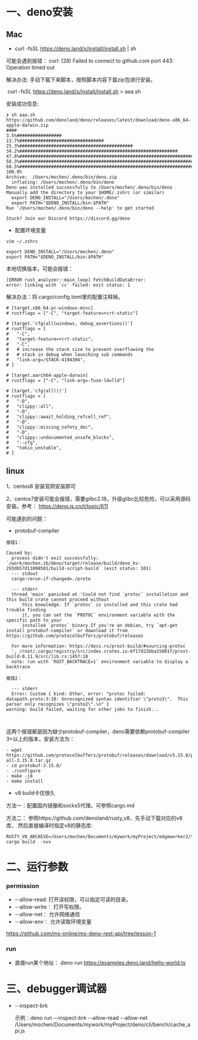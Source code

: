 # 一、deno安装

## Mac

- curl -fsSL https://deno.land/x/install/install.sh | sh

可能会遇到报错： curl: (28) Failed to connect to github.com port 443: Operation timed out

解决办法: 手动下载下来脚本，按照脚本内容下载zip包进行安装。

​	curl -fsSL https://deno.land/x/install/install.sh > aaa.sh	

安装成功信息:

```	
❯ sh aaa.sh
https://github.com/denoland/deno/releases/latest/download/deno-x86_64-apple-darwin.zip
####                                                                                                                              3.5%#################                                                                                                                13.7%################################                                                                                                 25.3%###########################################                                                                                      34.2%############################################################                                                                     47.8%##########################################################################                                                       58.3%#######################################################################################                                          68.5%############################################################################################################################### 100.0%
Archive:  /Users/mochen/.deno/bin/deno.zip
  inflating: /Users/mochen/.deno/bin/deno
Deno was installed successfully to /Users/mochen/.deno/bin/deno
Manually add the directory to your $HOME/.zshrc (or similar)
  export DENO_INSTALL="/Users/mochen/.deno"
  export PATH="$DENO_INSTALL/bin:$PATH"
Run '/Users/mochen/.deno/bin/deno --help' to get started

Stuck? Join our Discord https://discord.gg/deno
```

- 配置环境变量

```
vim ~/.zshrc

export DENO_INSTALL="/Users/mochen/.deno"
export PATH="$DENO_INSTALL/bin:$PATH"
```

本地切换版本，可能会报错：

```
[ERROR rust_analyzer::main_loop] FetchBuildDataError:
error: linking with `cc` failed: exit status: 1
```

解决办法：将.cargo/config.toml里的配置注释掉。

```
# [target.x86_64-pc-windows-msvc]
# rustflags = ["-C", "target-feature=+crt-static"]

# [target.'cfg(all(windows, debug_assertions))']
# rustflags = [
#   "-C",
#   "target-feature=+crt-static",
#   "-C",
#   # increase the stack size to prevent overflowing the
#   # stack in debug when launching sub commands
#   "link-arg=/STACK:4194304",
# ]

# [target.aarch64-apple-darwin]
# rustflags = ["-C", "link-arg=-fuse-ld=lld"]

# [target.'cfg(all())']
# rustflags = [
#   "-D",
#   "clippy::all",
#   "-D",
#   "clippy::await_holding_refcell_ref",
#   "-D",
#   "clippy::missing_safety_doc",
#   "-D",
#   "clippy::undocumented_unsafe_blocks",
#   "--cfg",
#   "tokio_unstable",
# ]

```



## linux

1、centos8 安装官网安装即可

2、centos7安装可能会报错，需要glibc2.18，升级glibc比较危险，可以采用源码安装。参考： https://deno.js.cn/t/topic/611

可能遇到的问题：

- protobuf-compiler

```SHELL
报错1：

Caused by:
  process didn't exit successfully: `/work/mochen.zb/deno/target/release/build/deno_kv-293db57d11008501/build-script-build` (exit status: 101)
  --- stdout
  cargo:rerun-if-changed=./proto

  --- stderr
  thread 'main' panicked at 'Could not find `protoc` installation and this build crate cannot proceed without
      this knowledge. If `protoc` is installed and this crate had trouble finding
      it, you can set the `PROTOC` environment variable with the specific path to your
      installed `protoc` binary.If you're on debian, try `apt-get install protobuf-compiler` or download it from https://github.com/protocolbuffers/protobuf/releases

  For more information: https://docs.rs/prost-build/#sourcing-protoc
  ', /root/.cargo/registry/src/index.crates.io-6f17d22bba15001f/prost-build-0.11.9/src/lib.rs:1457:10
  note: run with `RUST_BACKTRACE=1` environment variable to display a backtrace
  
报错2：

  --- stderr
  Error: Custom { kind: Other, error: "protoc failed: datapath.proto:3:10: Unrecognized syntax identifier \"proto3\".  This parser only recognizes \"proto2\".\n" }
warning: build failed, waiting for other jobs to finish...

  
```

这两个报错都是因为缺少protobuf-compiler，deno需要依赖protobuf-compiler 3+以上的版本，安装方法为：

```SHELL
- wget https://github.com/protocolbuffers/protobuf/releases/download/v3.15.8/protobuf-all-3.15.8.tar.gz
- cd protobuf-3.15.8/
- ./configure
- make -j8
- make install
```

- v8 build卡住很久

方法一：配置国内镜像和socks5代理。可参照cargo.md

方法二： 参照https://github.com/denoland/rusty_v8，先手动下载对应的v8库， 然后直接编译时指定v8的静态库:

```
RUSTY_V8_ARCHIVE=/Users/mochen/Documents/mywork/myProject/edgeworker2/target/debug/gn_out/obj/librusty_v8.a cargo build  -vvv
```



# 二、运行参数

### permission

- --allow-read: 打开读权限，可以指定可读的目录。
- --allow-write： 打开写权限。
- --allow-net： 允许网络通信
- --allow-env： 允许读取环境变量

https://github.com/ms-online/ms-deno-rest-api/tree/lesson-1

### run

- 直接run某个地址： deno run https://examples.deno.land/hello-world.ts



# 三、debugger调试器

- --inspect-brk

  示例：deno run --inspect-brk --allow-read --allow-net /Users/mochen/Documents/mywork/myProject/deno/cli/bench/cache_api.js







